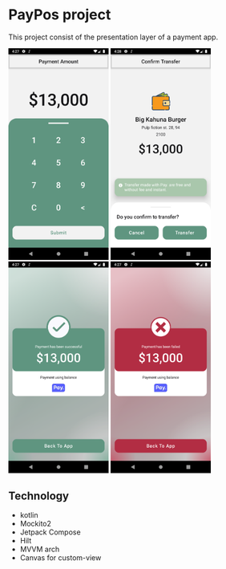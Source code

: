 # PayPos project

This project consist of the presentation layer of a payment app.

<p float="center">
    <img src="screenshots/offer.png" width ="200">
    <img src="screenshots/confirm.png" width ="200">
    <img src="screenshots/succeed.png" width ="200">
    <img src="screenshots/failure.png" width ="200">
</p>

## Technology

- kotlin
- Mockito2
- Jetpack Compose
- Hilt
- MVVM arch
- Canvas for custom-view